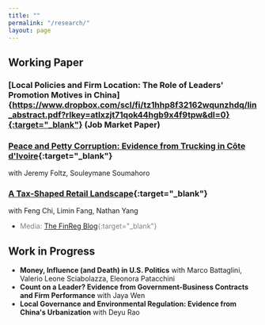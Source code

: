 ```yaml
---
title: ""
permalink: "/research/"
layout: page
---
```


## Working Paper

### [Local Policies and Firm Location: The Role of Leaders' Promotion Motives in China]{https://www.dropbox.com/scl/fi/tz1hhp8f32162wqunzhdq/lin_abstract.pdf?rlkey=atlxzjt71qok44hgb9x4f9tpw&dl=0}{:target="_blank"} (Job Market Paper)

### [Peace and Petty Corruption: Evidence from Trucking in Côte d'Ivoire](https://papers.ssrn.com/sol3/papers.cfm?abstract_id=4292211){:target="_blank"} 
with Jeremy Foltz, Souleymane Soumahoro

### [A Tax-Shaped Retail Landscape](https://papers.ssrn.com/sol3/papers.cfm?abstract_id=4338974){:target="_blank"} 
with Feng Chi, Limin Fang, Nathan Yang
- <span style="color: gray;">Media: [The FinReg Blog](https://tinyurl.com/pfyfhr4v){:target="_blank"}</span>

## Work in Progress

- **Money, Influence (and Death) in U.S. Politics** with Marco Battaglini, Valerio Leone Sciabolazza, Eleonora Patacchini
- **Count on a Leader? Evidence from Government-Business Contracts and Firm Performance** with Jaya Wen
- **Local Governance and Environmental Regulation: Evidence from China's Urbanization** with Deyu Rao
